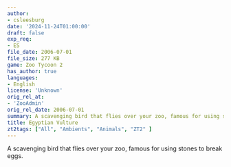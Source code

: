 ```yaml
---
author:
- csleesburg
date: '2024-11-24T01:00:00'
draft: false
exp_req:
- ES
file_date: 2006-07-01
file_size: 277 KB
game: Zoo Tycoon 2
has_author: true
languages:
- English
license: 'Unknown'
orig_rel_at:
- 'ZooAdmin'
orig_rel_date: 2006-07-01
summary: A scavenging bird that flies over your zoo, famous for using stones to break eggs.
title: Egyptian Vulture
zt2tags: ["All", "Ambients", "Animals", "ZT2" ]
---
```

A scavenging bird that flies over your zoo, famous for using stones to break eggs.
